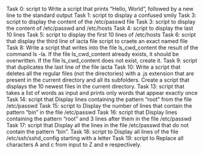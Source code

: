 Task 0: script to Write a script that prints “Hello, World”, followed by a new line to the standard output
Task 1: script to display a confused smily
Task 3: script to display the content of the /etc/passwd file
Task 3: script to display the content of /etc/passwd and /etc/hosts
Task 4: script to display the last 10 lines
Task 5: script to display the first 10 lines of /etc/hosts
Task 6: script that display the third line of iacta file
script to craete an exact named file
Task 8: Write a script that writes into the file ls_cwd_content the result of the command ls -la. If the file ls_cwd_content already exists, it should be overwritten. If the file ls_cwd_content does not exist, create it.
Task 9: script that duplicates the last line of the file iacta
Task 10: Write a script that deletes all the regular files (not the directories) with a .js extension that are present in the current directory and all its subfolders.
Create a script that displays the 10 newest files in the current directory.
Task 13: script that  takes a list of words as input and prints only words that appear exactly once
Task 14: script that Display lines containing the pattern “root” from the file /etc/passwd
Task 15: script to Display the number of lines that contain the pattern “bin” in the file /etc/passwd
Task 16: script that Display lines containing the pattern “root” and 3 lines after them in the file /etc/passwd
Task 17: script that Display all the lines in the file /etc/passwd that do not contain the pattern “bin”.
Task 18: script to Display all lines of the file /etc/ssh/sshd_config starting with a letter
Task 19: script to Replace all characters A and c from input to Z and e respectively.
